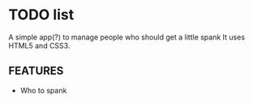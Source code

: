 # TODO list
A simple app(?) to manage people who should get a little spank
It uses HTML5 and CSS3.

## FEATURES
* Who to spank
